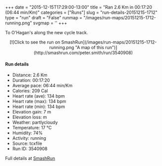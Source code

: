 +++
date = "2015-12-15T17:29:00-13:00"
title = "Ran 2.6 Km in 00:17:20 (06:44 min/Km)"
categories = ["Runs"]
slug = "run-details-20151215-1712"
type = "run"
draft = "False"
runmap = "/images/run-maps/20151215-1712-running.png"
svgmap = '<polyline points="55 100, 58 95, 60 89, 59 89, 40 89, 36 85, 33 74, 35 67, 42 58, 42 58, 41 57, 46 45, 50 36, 55 23, 58 22, 61 11, 65 8, 66 0">'
+++

To O'Hagan's along the new cycle track. 



<!--more-->

<center>
[![Click to see the run on SmashRun](/images/run-maps/20151215-1712-running.png "A map of this run")](http://smashrun.com/peter.smith/run/3540908)
</center>

#### Run details

* Distance: 2.6 Km
* Duration: 00:17:20
* Average pace: 06:44 min/Km
* Calories: 209 Cal
* Heart rate (ave): 134 bpm
* Heart rate (max): 134 bpm
* Heart rate (min): 134 bpm
* Elevation gain: 7 m
* Elevation loss:  m
* Weather: partlycloudy
* Temperature: 17 &deg;C
* Humidity: 74%
* Activity: running
* Source: tcxfile
* Run ID: 3540908

Full details at [SmashRun](http://smashrun.com/peter.smith/run/3540908)
